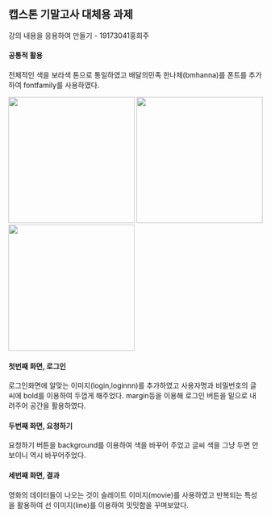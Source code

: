 ## 캡스톤 기말고사 대체용 과제


강의 내용을 응용하여 만들기 - 19173041홍희주



   #### 공통적 활용
   
  전체적인 색을 보라색 톤으로 통일하였고 배달의민족 한나체(bmhanna)를 폰트를 추가하여 fontfamily를 사용하였다.

   
 <div>  
<img width="250" src=https://user-images.githubusercontent.com/70992144/101258871-be136280-3768-11eb-9a2b-aa9add35dff5.jpg>
<img width="250" src=https://user-images.githubusercontent.com/70992144/101258874-bfdd2600-3768-11eb-8939-b9bdcd5a48b3.jpg>
<img width="250" src=https://user-images.githubusercontent.com/70992144/101258876-c1a6e980-3768-11eb-9c39-9e7471f5ca21.jpg>
</div>
   
   #### 첫번째 화면, 로그인
   로그인화면에 알맞는 이미지(login,loginnn)를 추가하였고 사용자명과 비밀번호의 글씨에 bold를 이용하여 
   두껍게 해주었다.
   margin등을 이용해 로그인 버튼을 밑으로 내려주어 공간을 활용하였다.
   
   
   #### 두번째 화면, 요청하기
   요청하기 버튼을 background를 이용하여 색을 바꾸어 주었고 글씨 색을 그냥 두면 안보이니 역시 바꾸어주었다.
   
   #### 세번째 화면, 결과
   영화의 데이터들이 나오는 것이 슬레이트 이미지(movie)를 사용하였고 반복되는 특성을 활용하여 선 이미지(line)를 이용하여 
   밋밋함을 꾸며보았다.
